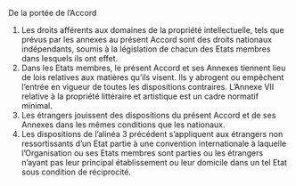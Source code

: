 De la portée de l’Accord
1) Les droits afférents aux domaines de la propriété intellectuelle, tels que prévus par les
annexes au présent Accord sont des droits nationaux indépendants, soumis à la
législation de chacun des Etats membres dans lesquels ils ont effet.
2) Dans les Etats membres, le présent Accord et ses Annexes tiennent lieu de lois relatives
aux matières qu’ils visent. Ils y abrogent ou empêchent l’entrée en vigueur de toutes les
dispositions contraires. L’Annexe VII relative à la propriété littéraire et artistique est un
cadre normatif minimal.
3) Les étrangers jouissent des dispositions du présent Accord et de ses Annexes dans les
mêmes conditions que les nationaux.
4) Les dispositions de l’alinéa 3 précédent s’appliquent aux étrangers non ressortissants
d’un Etat partie à une convention internationale à laquelle l’Organisation ou ses Etats
membres sont parties ou les étrangers n’ayant pas leur principal établissement ou leur
domicile dans un tel Etat sous condition de réciprocité.